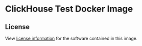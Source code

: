 # ClickHouse Test Docker Image

## License

View [license information](https://github.com/ClickHouse/ClickHouse/blob/master/LICENSE) for the software contained in this image.
